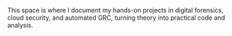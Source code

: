 This space is where I document my hands-on projects in digital forensics, cloud security, and automated GRC, turning theory into practical code and analysis.
